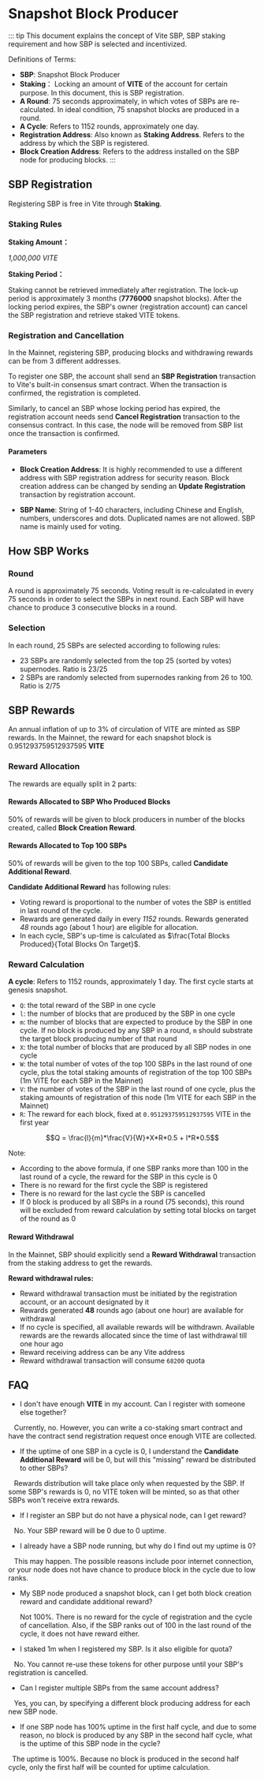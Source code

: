 # Snapshot Block Producer

::: tip
This document explains the concept of Vite SBP, SBP staking requirement and how SBP is selected and incentivized. 

Definitions of Terms:
* **SBP**: Snapshot Block Producer
* **Staking**： Locking an amount of **VITE** of the account for certain purpose. In this document, this is SBP registration.
* **A Round**: 75 seconds approximately, in which votes of SBPs are re-calculated. In ideal condition, 75 snapshot blocks are produced in a round.
* **A Cycle**: Refers to 1152 rounds, approximately one day.
* **Registration Address**: Also known as **Staking Address**. Refers to the address by which the SBP is registered.
* **Block Creation Address**: Refers to the address installed on the SBP node for producing blocks.
:::

## SBP Registration

Registering SBP is free in Vite through **Staking**.

### Staking Rules

**Staking Amount：**

*1,000,000 VITE*

**Staking Period：**

Staking cannot be retrieved immediately after registration. The lock-up period is approximately 3 months (**7776000** snapshot blocks). 
After the locking period expires, the SBP's owner (registration account) can cancel the SBP registration and retrieve staked VITE tokens. 

### Registration and Cancellation

In the Mainnet, registering SBP, producing blocks and withdrawing rewards can be from 3 different addresses. 

To register one SBP, the account shall send an **SBP Registration** transaction to Vite's built-in consensus smart contract. When the transaction is confirmed, the registration is completed.

Similarly, to cancel an SBP whose locking period has expired, the registration account needs send **Cancel Registration** transaction to the consensus contract. In this case, the node will be removed from SBP list once the transaction is confirmed.

#### Parameters

* **Block Creation Address**: 
It is highly recommended to use a different address with SBP registration address for security reason.
Block creation address can be changed by sending an **Update Registration** transaction by registration account.

* **SBP Name**: String of 1-40 characters, including Chinese and English, numbers, underscores and dots. Duplicated names are not allowed. SBP name is mainly used for voting.

## How SBP Works

### Round

A round is approximately 75 seconds. Voting result is re-calculated in every 75 seconds in order to select the SBPs in next round. Each SBP will have chance to produce 3 consecutive blocks in a round.

### Selection

In each round, 25 SBPs are selected according to following rules:

* 23 SBPs are randomly selected from the top 25 (sorted by votes) supernodes. Ratio is $23/25$
* 2 SBPs are randomly selected from supernodes ranking from 26 to 100. Ratio is $2/75$

## SBP Rewards

An annual inflation of up to 3% of circulation of VITE are minted as SBP rewards. In the Mainnet, the reward for each snapshot block is ${0.951293759512937595}$ **VITE**

### Reward Allocation

The rewards are equally split in 2 parts:

#### Rewards Allocated to SBP Who Produced Blocks

50% of rewards will be given to block producers in number of the blocks created, called **Block Creation Reward**.

#### Rewards Allocated to Top 100 SBPs 

50% of rewards will be given to the top 100 SBPs, called **Candidate Additional Reward**.
 
**Candidate Additional Reward** has following rules:

* Voting reward is proportional to the number of votes the SBP is entitled in last round of the cycle. 
* Rewards are generated daily in every *1152* rounds. Rewards generated *48* rounds ago (about 1 hour) are eligible for allocation. 
* In each cycle, SBP's up-time is calculated as $\frac{Total Blocks Produced}{Total Blocks On Target}$.

### Reward Calculation

**A cycle**: Refers to 1152 rounds, approximately 1 day. The first cycle starts at genesis snapshot.

* `Q`: the total reward of the SBP in one cycle
* `l`: the number of blocks that are produced by the SBP in one cycle
* `m`: the number of blocks that are expected to produce by the SBP in one cycle. If no block is produced by any SBP in a round, `m` should substrate the target block producing number of that round
* `X`: the total number of blocks that are produced by all SBP nodes in one cycle
* `W`: the total number of votes of the top 100 SBPs in the last round of one cycle, plus the total staking amounts of registration of the top 100 SBPs (1m VITE for each SBP in the Mainnet)
* `V`: the number of votes of the SBP in the last round of one cycle, plus the staking amounts of registration of this node (1m VITE for each SBP in the Mainnet)
* `R`: The reward for each block, fixed at `0.951293759512937595` VITE in the first year

$$Q = \frac{l}{m}*\frac{V}{W}*X*R*0.5 + l*R*0.5$$

Note:
* According to the above formula, if one SBP ranks more than 100 in the last round of a cycle, the reward for the SBP in this cycle is 0
* There is no reward for the first cycle the SBP is registered
* There is no reward for the last cycle the SBP is cancelled
* If 0 block is produced by all SBPs in a round (75 seconds), this round will be excluded from reward calculation by setting total blocks on target of the round as 0

#### Reward Withdrawal

In the Mainnet, SBP should explicitly send a **Reward Withdrawal** transaction from the staking address to get the rewards.

**Reward withdrawal rules:**

* Reward withdrawal transaction must be initiated by the registration account, or an account designated by it
* Rewards generated **48** rounds ago (about one hour) are available for withdrawal
* If no cycle is specified, all available rewards will be withdrawn. Available rewards are the rewards allocated since the time of last withdrawal till one hour ago
* Reward receiving address can be any Vite address
* Reward withdrawal transaction will consume `68200` quota


## FAQ
  
* I don't have enough **VITE** in my account. Can I register with someone else together?

   Currently, no. However, you can write a co-staking smart contract and have the contract send registration request once enough VITE are collected.

* If the uptime of one SBP in a cycle is 0, I understand the **Candidate Additional Reward** will be 0, but will this "missing" reward be distributed to other SBPs?

   Rewards distribution will take place only when requested by the SBP. If some SBP's rewards is 0, no VITE token will be minted, so as that other SBPs won't receive extra rewards.
  
* If I register an SBP but do not have a physical node, can I get reward?

   No. Your SBP reward will be 0 due to 0 uptime.
  
* I already have a SBP node running, but why do I find out my uptime is 0?

   This may happen. The possible reasons include poor internet connection, or your node does not have chance to produce block in the cycle due to low ranks.
  
* My SBP node produced a snapshot block, can I get both block creation reward and candidate additional reward?

   Not 100%. There is no reward for the cycle of registration and the cycle of cancellation. Also, if the SBP ranks out of 100 in the last round of the cycle, it does not have reward either.
  
* I staked 1m when I registered my SBP. Is it also eligible for quota?

   No. You cannot re-use these tokens for other purpose until your SBP's registration is cancelled. 
  
* Can I register multiple SBPs from the same account address?

   Yes, you can, by specifying a different block producing address for each new SBP node.
  
* If one SBP node has 100% uptime in the first half cycle, and due to some reason, no block is produced by any SBP in the second half cycle, what is the uptime of this SBP node in the cycle?

  The uptime is 100%. Because no block is produced in the second half cycle, only the first half will be counted for uptime calculation. 
  
